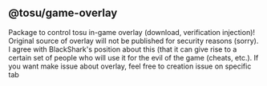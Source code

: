 @tosu/game-overlay
---
Package to control tosu in-game overlay (download, verification injection)! Original source of overlay will not be published for security reasons (sorry). I agree with BlackShark's position about this (that it can give rise to a certain set of people who will use it for the evil of the game (cheats, etc.). If you want make issue about overlay, feel free to creation issue on specific tab
